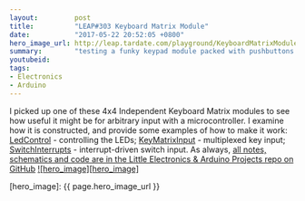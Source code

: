 ```yaml
---
layout:         post
title:          "LEAP#303 Keyboard Matrix Module"
date:           "2017-05-22 20:52:05 +0800"
hero_image_url: http://leap.tardate.com/playground/KeyboardMatrixModule/assets/KeyboardMatrixModule_build.jpg
summary:        "testing a funky keypad module packed with pushbuttons and LEDs"
youtubeid:
tags:
- Electronics
- Arduino
---
```


I picked up one of these 4x4 Independent Keyboard Matrix modules to see how useful it might be for arbitrary input with a microcontroller.
I examine how it is constructed, and provide some examples of how to make it work:
[LedControl](https://github.com/tardate/LittleArduinoProjects/blob/master/playground/KeyboardMatrixModule/LedControl) - controlling the LEDs;
[KeyMatrixInput](https://github.com/tardate/LittleArduinoProjects/blob/master/playground/KeyboardMatrixModule/KeyMatrixInput) - multiplexed key input;
[SwitchInterrupts](https://github.com/tardate/LittleArduinoProjects/blob/master/playground/KeyboardMatrixModule/SwitchInterrupts) - interrupt-driven switch input.
As always, [all notes, schematics and code are in the Little Electronics & Arduino Projects repo on GitHub][project]
[![hero_image][hero_image]][project]

[leap]: http://leap.tardate.com
[project]: https://github.com/tardate/LittleArduinoProjects/tree/master/playground/KeyboardMatrixModule
[hero_image]: {{ page.hero_image_url }}
